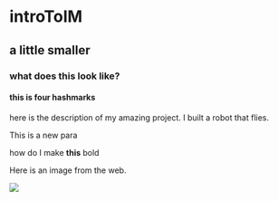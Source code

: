 # introToIM
## a little smaller 
### what does this look like?
#### this is four hashmarks 
here is the description of my amazing project. I built a robot that flies. 

This is a new para

how do I make **this** bold 

Here is an image from the web. 

![](https://www.google.com/url?sa=i&url=https%3A%2F%2Fpixabay.com%2Fimages%2Fsearch%2Fnature%2F&psig=AOvVaw0ChMpNe0QRxpiQehE0SVAK&ust=1622014344784000&source=images&cd=vfe&ved=0CAIQjRxqFwoTCOjnubio5PACFQAAAAAdAAAAABAD)
